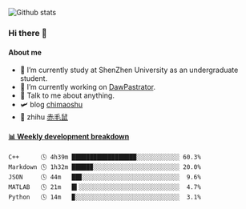 ![Github stats](https://github-readme-stats.vercel.app/api?username=chimaoshu&show_icons=true&theme=cobalt)

### Hi there 👋

#### About me

- 🏫 I’m currently study at ShenZhen University as an undergraduate student.
- 🔭 I’m currently working on [DawPastrator](https://github.com/DawPastrator/server).
- 💬 Talk to me about anything.
- 🛩️ blog  [chimaoshu](https://www.chimaoshu.top)
- 🎯 zhihu  [赤毛鼠](https://www.zhihu.com/people/chi-mao-shu-53/)

<!-- waka-box start -->
#### <a href="https://gist.github.com/e235103f6d3ace58395a9ff863c34467" target="_blank">📊 Weekly development breakdown</a>
```text
C++      🕓 4h39m ██████████████████░░░░░░░░░░░░ 60.3%
Markdown 🕓 1h32m █████▉░░░░░░░░░░░░░░░░░░░░░░░░ 20.0%
JSON     🕓 44m   ██▊░░░░░░░░░░░░░░░░░░░░░░░░░░░  9.6%
MATLAB   🕓 21m   █▍░░░░░░░░░░░░░░░░░░░░░░░░░░░░  4.7%
Python   🕓 14m   ▉░░░░░░░░░░░░░░░░░░░░░░░░░░░░░  3.1%
```
<!-- Powered by https://github.com/YouEclipse/waka-box-go . -->
<!-- waka-box end -->
